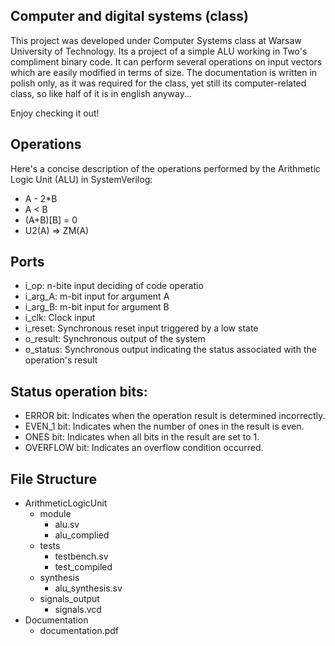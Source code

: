 ## Computer and digital systems (class)

This project was developed under Computer Systems class at Warsaw University of Technology. Its a project of a simple ALU working in Two's compliment binary code. It can perform several operations on input vectors which are easily modified in terms of size. The documentation is written in polish only, as it was required for the class, yet still its computer-related class, so like half of it is in english anyway...

Enjoy checking it out!

## Operations

Here's a concise description of the operations performed by the Arithmetic Logic Unit (ALU) in SystemVerilog:


- A - 2*B
- A < B
- (A+B)[B] = 0
- U2(A) => ZM(A)

## Ports

- i_op: n-bite input deciding of code operatio
- i_arg_A: m-bit input for argument A
- i_arg_B: m-bit input for argument B
- i_clk: Clock input
- i_reset: Synchronous reset input triggered by a low state
- o_result: Synchronous output of the system
- o_status: Synchronous output indicating the status associated with the operation's result

## Status operation bits:
- ERROR bit: Indicates when the operation result is determined incorrectly.
- EVEN_1 bit: Indicates when the number of ones in the result is even.
- ONES bit: Indicates when all bits in the result are set to 1.
- OVERFLOW bit: Indicates an overflow condition occurred.

## File Structure

- ArithmeticLogicUnit
	- module
		- alu.sv
		- alu_complied
	- tests
		- testbench.sv
		- test_compiled
	- synthesis
		- alu_synthesis.sv
	- signals_output
		- signals.vcd
- Documentation
	- documentation.pdf
